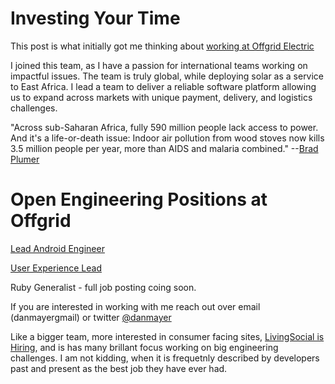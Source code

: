 # Investing Your Time

This post is what initially got me thinking about [working at Offgrid Electric](https://medium.com/electric-africa/a-dream-job-for-someone-who-loves-adventure-d256b8d21a97)

I joined this team, as I have a passion for international teams working on impactful issues. The team is truly global, while deploying solar as a service to East Africa. I lead a team to deliver a reliable software platform allowing us to expand across markets with unique payment, delivery, and logistics challenges.

"Across sub-Saharan Africa, fully 590 million people lack access to power. And it's a life-or-death issue: Indoor air pollution from wood stoves now kills 3.5 million people per year, more than AIDS and malaria combined." --[Brad Plumer](http://www.washingtonpost.com/blogs/wonkblog/wp/2013/07/02/a-closer-look-at-obamas-7-billion-plan-to-bring-electricity-to-africa/)


# Open Engineering Positions at Offgrid

[Lead Android Engineer](https://medium.com/electric-africa/lead-android-engineer-d35e149745e3)

[User Experience Lead](https://medium.com/electric-africa/surge-ui-engineer-c0d116f06d71)

Ruby Generalist - full job posting coing soon.

If you are interested in working with me reach out over email (danmayer<at>gmail) or twitter [@danmayer](http://twitter.com/danmayer)

Like a bigger team, more interested in consumer facing sites, [LivingSocial is Hiring](http://jobs.livingsocial.com/careers/departments/engineering-software-development/), and is has many brillant focus working on big engineering challenges. I am not kidding, when it is frequetnly described by developers past and present as the best job they have ever had.